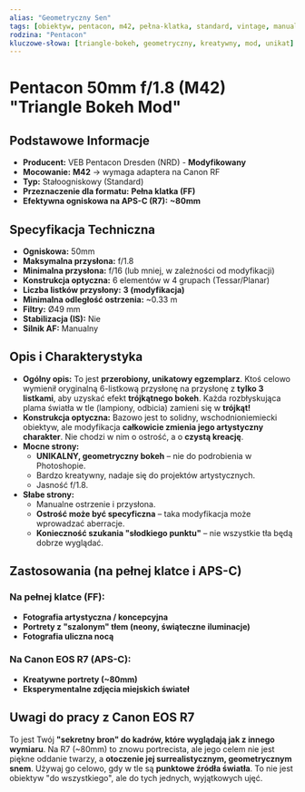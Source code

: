 ```yaml
---
alias: "Geometryczny Sen"
tags: [obiektyw, pentacon, m42, pełna-klatka, standard, vintage, manualny, modyfikowany]
rodzina: "Pentacon"
kluczowe-słowa: [triangle-bokeh, geometryczny, kreatywny, mod, unikat]
---
```


# Pentacon 50mm f/1.8 (M42) "Triangle Bokeh Mod"

## Podstawowe Informacje
- **Producent:** VEB Pentacon Dresden (NRD) - **Modyfikowany**
- **Mocowanie:** **M42** → wymaga adaptera na Canon RF
- **Typ:** Stałoogniskowy (Standard)
- **Przeznaczenie dla formatu:** **Pełna klatka (FF)**
- **Efektywna ogniskowa na APS-C (R7):** **~80mm**

## Specyfikacja Techniczna
- **Ogniskowa:** 50mm
- **Maksymalna przysłona:** f/1.8
- **Minimalna przysłona:** f/16 (lub mniej, w zależności od modyfikacji)
- **Konstrukcja optyczna:** 6 elementów w 4 grupach (Tessar/Planar)
- **Liczba listków przysłony:** **3 (modyfikacja)**
- **Minimalna odległość ostrzenia:** ~0.33 m
- **Filtry:** Ø49 mm
- **Stabilizacja (IS):** Nie
- **Silnik AF:** Manualny

## Opis i Charakterystyka
- **Ogólny opis:** To jest **przerobiony, unikatowy egzemplarz**. Ktoś celowo wymienił oryginalną 6-listkową przysłonę na przysłonę z **tylko 3 listkami**, aby uzyskać efekt **trójkątnego bokeh**. Każda rozbłyskująca plama światła w tle (lampiony, odbicia) zamieni się w **trójkąt!**
- **Konstrukcja optyczna:** Bazowo jest to solidny, wschodnioniemiecki obiektyw, ale modyfikacja **całkowicie zmienia jego artystyczny charakter**. Nie chodzi w nim o ostrość, a o **czystą kreację**.
- **Mocne strony:**
    - **UNIKALNY, geometryczny bokeh** – nie do podrobienia w Photoshopie.
    - Bardzo kreatywny, nadaje się do projektów artystycznych.
    - Jasność f/1.8.
- **Słabe strony:**
    - Manualne ostrzenie i przysłona.
    - **Ostrość może być specyficzna** – taka modyfikacja może wprowadzać aberracje.
    - **Konieczność szukania "słodkiego punktu"** – nie wszystkie tła będą dobrze wyglądać.

## Zastosowania (na pełnej klatce i APS-C)
### Na pełnej klatce (FF):
- **Fotografia artystyczna / koncepcyjna**
- **Portrety z "szalonym" tłem (neony, świąteczne iluminacje)**
- **Fotografia uliczna nocą**

### Na Canon EOS R7 (APS-C):
- **Kreatywne portrety (~80mm)**
- **Eksperymentalne zdjęcia miejskich świateł**

## Uwagi do pracy z Canon EOS R7
To jest Twój **"sekretny bron" do kadrów, które wyglądają jak z innego wymiaru**. Na R7 (~80mm) to znowu portrecista, ale jego celem nie jest piękne oddanie twarzy, a **otoczenie jej surrealistycznym, geometrycznym snem**. Używaj go celowo, gdy w tle są **punktowe źródła światła**. To nie jest obiektyw "do wszystkiego", ale do tych jednych, wyjątkowych ujęć.
